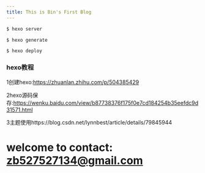 ```yaml
---
title: This is Bin's First Blog
---
```

``` bash
$ hexo server
```

``` bash
$ hexo generate
```

``` 
$ hexo deploy
```

### hexo教程

1创建hexo:https://zhuanlan.zhihu.com/p/504385429

2hexo源码保存:https://wenku.baidu.com/view/b87738376f175f0e7cd184254b35eefdc9d31571.html

3主题使用https://blog.csdn.net/lynnbest/article/details/79845944

# welcome to contact: zb527527134@gmail.com #
